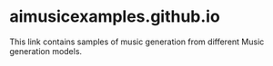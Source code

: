 # aimusicexamples.github.io
This link contains samples of music generation from different Music generation models.

